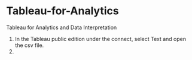 # Tableau-for-Analytics
Tableau for Analytics and Data Interpretation

1. In the Tableau public edition under the connect, select Text and open the csv file.
2. 
